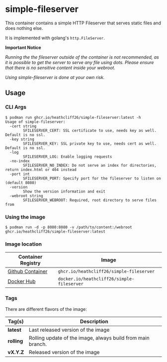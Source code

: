 # simple-fileserver

This container contains a simple HTTP Fileserver that serves static files and does nothing else.

It is implemented with golang's `http.FileServer`.

**Important Notice**

*Running the the fileserver outside of the container is not recommended, as it is possible to get the server to serve any file using dots.*
*Please ensure that there is no sensitive content inside your webroot.*

*Using simple-fileserver is done at your own risk.*

## Usage

### CLI Args
```
$ podman run ghcr.io/heathcliff26/simple-fileserver:latest -h
Usage of simple-fileserver:
  -cert string
        SFILESERVER_CERT: SSL certificate to use, needs key as well. Default is no ssl.
  -key string
        SFILESERVER_KEY: SSL private key to use, needs cert as well. Default is no ssl.
  -log
        SFILESERVER_LOG: Enable logging requests
  -no-index
        SFILESERVER_NO_INDEX: Do not serve an index for directories, return index.html or 404 instead
  -port int
        SFILESERVER_PORT: Specify port for the fileserver to listen on (default 8080)
  -version
        Show the version information and exit
  -webroot string
        SFILESERVER_WEBROOT: Required, root directory to serve files from
```

### Using the image
```
$ podman run -d -p 8080:8080 -v /path/to/content:/webroot ghcr.io/heathcliff26/simple-fileserver:latest
```

### Image location

| Container Registry                                                                                     | Image                                      |
| ------------------------------------------------------------------------------------------------------ | ------------------------------------------ |
| [Github Container](https://github.com/users/heathcliff26/packages/container/package/simple-fileserver) | `ghcr.io/heathcliff26/simple-fileserver`   |
| [Docker Hub](https://hub.docker.com/repository/docker/heathcliff26/simple-fileserver)                  | `docker.io/heathcliff26/simple-fileserver` |

### Tags

There are different flavors of the image:

| Tag(s)      | Description                                                 |
| ----------- | ----------------------------------------------------------- |
| **latest**  | Last released version of the image                          |
| **rolling** | Rolling update of the image, always build from main branch. |
| **vX.Y.Z**  | Released version of the image                               |
